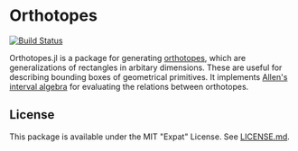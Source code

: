 # Orthotopes

[![Build Status](https://travis-ci.org/JuliaGeometry/Orthotopes.jl.svg?branch=master)](https://travis-ci.org/JuliaGeometry/Orthotopes.jl)

Orthotopes.jl is a package for generating [orthotopes](http://en.wikipedia.org/wiki/Hyperrectangle), which are generalizations of rectangles in arbitary dimensions. These are useful for describing bounding boxes of geometrical primitives. It implements [Allen's interval algebra](http://en.wikipedia.org/wiki/Allen%27s_interval_algebra) for evaluating the relations between orthotopes.

## License
This package is available under the MIT "Expat" License. See [LICENSE.md](./LICENSE.md).

